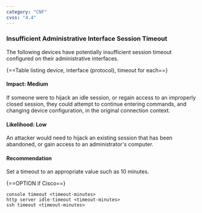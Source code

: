 ```yaml
---
category: "CNF"
cvss: "4.4"
---
```

### Insufficient Administrative Interface Session Timeout
The following devices have potentially insufficient session timeout configured on their administrative interfaces.

{==Table listing device, interface (protocol), timeout for each==}
#### Impact: Medium
If someone were to hijack an idle session, or regain access to an improperly closed session, they could attempt to continue entering commands, and changing device configuration, in the original connection context.
#### Likelihood: Low
An attacker would need to hijack an existing session that has been abandoned, or gain access to an administrator's computer.
#### Recommendation
Set a timeout to an appropriate value such as 10 minutes.

{==OPTION if Cisco==}
```
console timeout <timeout-minutes>
http server idle-timeout <timeout-minutes>
ssh timeout <timeout-minutes>
```

